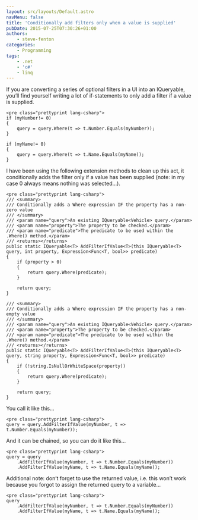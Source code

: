 ```yaml
---
layout: src/layouts/Default.astro
navMenu: false
title: 'Conditionally add filters only when a value is supplied'
pubDate: 2015-07-25T07:30:26+01:00
authors:
    - steve-fenton
categories:
    - Programming
tags:
    - .net
    - 'c#'
    - linq
---
```


If you are converting a series of optional filters in a UI into an IQueryable, you’ll find yourself writing a lot of if-statements to only add a filter if a value is supplied.

```
<pre class="prettyprint lang-csharp">
if (myNumber!= 0)
{
    query = query.Where(t => t.Number.Equals(myNumber));
}

if (myName!= 0)
{
    query = query.Where(t => t.Name.Equals(myName));
}
```
I have been using the following extension methods to clean up this act, it conditionally adds the filter only if a value has been supplied (note: in my case 0 always means nothing was selected…).

```
<pre class="prettyprint lang-csharp">
/// <summary>
/// Conditionally adds a Where expression IF the property has a non-zero value
/// </summary>
/// <param name="query">An existing IQueryable<Vehicle> query.</param>
/// <param name="property">The property to be checked.</param>
/// <param name="predicate">The predicate to be used within the .Where() method.</param>
/// <returns></returns>
public static IQueryable<T> AddFilterIfValue<T>(this IQueryable<T> query, int property, Expression<Func<T, bool>> predicate)
{
    if (property > 0)
    {
        return query.Where(predicate);
    }

    return query;
}

/// <summary>
/// Conditionally adds a Where expression IF the property has a non-empty value
/// </summary>
/// <param name="query">An existing IQueryable<Vehicle> query.</param>
/// <param name="property">The property to be checked.</param>
/// <param name="predicate">The predicate to be used within the .Where() method.</param>
/// <returns></returns>
public static IQueryable<T> AddFilterIfValue<T>(this IQueryable<T> query, string property, Expression<Func<T, bool>> predicate)
{
    if (!string.IsNullOrWhiteSpace(property))
    {
        return query.Where(predicate);
    }

    return query;
}
```
You call it like this…

```
<pre class="prettyprint lang-csharp">
query = query.AddFilterIfValue(myNumber, t => t.Number.Equals(myNumber));
```
And it can be chained, so you can do it like this…

```
<pre class="prettyprint lang-csharp">
query = query
    .AddFilterIfValue(myNumber, t => t.Number.Equals(myNumber))
    .AddFilterIfValue(myName, t => t.Name.Equals(myName));
```
Additional note: don’t forget to use the returned value, i.e. this won’t work because you forgot to assign the returned query to a variable…

```
<pre class="prettyprint lang-csharp">
query
    .AddFilterIfValue(myNumber, t => t.Number.Equals(myNumber))
    .AddFilterIfValue(myName, t => t.Name.Equals(myName));
```